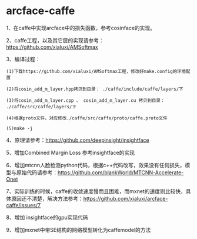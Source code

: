 # arcface-caffe

1、在caffe中实现arcface中的损失函数，参考cosinface的实现。

2、caffe工程，以及其它层的实现请参考：https://github.com/xialuxi/AMSoftmax

3、编译过程：

    (1)下载https://github.com/xialuxi/AMSoftmax工程，修改好make.config的环境配置
    
    (2)将cosin_add_m_layer.hpp拷贝到目录： ./caffe/include/caffe/layers/下
    
    (3)将cosin_add_m_layer.cpp 、 cosin_add_m_layer.cu 拷贝到目录： ./caffe/src/caffe/layers/下
    
    (4)根据proto文件，对应修改./caffe/src/caffe/proto/caffe.proto文件
    
    (5)make -j

4、原理请参考：https://github.com/deepinsight/insightface

5、增加Combined Margin Loss 参考insightface的实现

6、增加mtcnn人脸检测python代码，根据c++代码改写，效果没有任何损失，模型与原始代码请参考：https://github.com/blankWorld/MTCNN-Accelerate-Onet

7、实际训练的时候，caffe的收敛速度慢而且困难，而mxnet的速度则比较快，具体原因还不清楚，解决方法参考：https://github.com/xialuxi/arcface-caffe/issues/7

8、增加 insightface的gpu实现代码

9、增加mxnet中带SE结构的网络模型转化为caffemodel的方法


